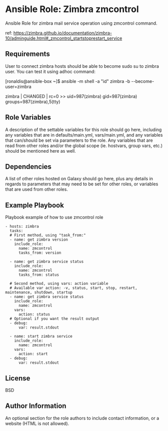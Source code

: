Ansible Role: Zimbra zmcontrol
=========

Ansible Role for zimbra mail service operation using zmcontrol command.

ref: https://zimbra.github.io/documentation/zimbra-10/adminguide.html#_zmcontrol_startstoprestart_service

Requirements
------------

User to connect zimbra hosts should be able to become sudo su to zimbra user.
You can test it using adhoc command:

[ronaldis@ansible-box ~]$ ansible -m shell -a "id" zimbra -b --become-user=zimbra

zimbra | CHANGED | rc=0 >>
uid=987(zimbra) gid=987(zimbra) groups=987(zimbra),5(tty)

Role Variables
--------------

A description of the settable variables for this role should go here, including any variables that are in defaults/main.yml, vars/main.yml, and any variables that can/should be set via parameters to the role. Any variables that are read from other roles and/or the global scope (ie. hostvars, group vars, etc.) should be mentioned here as well.

Dependencies
------------

A list of other roles hosted on Galaxy should go here, plus any details in regards to parameters that may need to be set for other roles, or variables that are used from other roles.

Example Playbook
----------------

Playbook example of how to use zmcontrol role

    - hosts: zimbra
      tasks:
      # First method, using "task_from:"
      - name: get zimbra version
        include_role:
          name: zmcontrol
          tasks_from: version

      - name: get zimbra service status
        include_role:
          name: zmcontrol
          tasks_from: status

      # Second method, using vars: action variable
      # Available var action: -v, status, start, stop, restart, maintenance, shutdown, startup
      - name: get zimbra service status
        include_role:
          name: zmcontrol
        vars:
          action: status
      # Optional if you want the result output    
      - debug:
          var: result.stdout

      - name: start zimbra service
        include_role:
          name: zmcontrol
        vars:
          action: start
      - debug:
          var: result.stdout

License
-------

BSD

Author Information
------------------

An optional section for the role authors to include contact information, or a website (HTML is not allowed).
